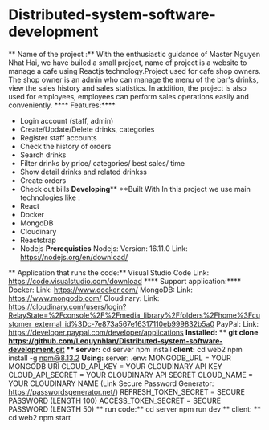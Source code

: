 # Distributed-system-software-development
** Name of the project :**
 With the enthusiastic guidance of Master Nguyen Nhat Hai, we have builed a small project, name of project is a website to manage a cafe using Reactjs technology.Project used for cafe shop owners. The shop owner is an admin who can manage the menu of the bar's drinks, view the sales history and sales statistics. In addition, the project is also used for employees, employees can perform sales operations easily and conveniently.
**** Features:****
 - Login account (staff, admin)
 - Create/Update/Delete drinks, categories
 - Register staff accounts
 - Check the history of orders
 - Search drinks
 - Filter drinks by price/ categories/ best sales/ time
 - Show detail drinks and related drinkss
 - Create orders
 - Check out bills
**Developing****
**Built With
In this project we use main technologies like :
  - React
  - Docker
  - MongoDB
  - Cloudinary
  - Reactstrap
  - Nodejs
**Prerequisties**
 Nodejs: 
  Version: 16.11.0
  Link: https://nodejs.org/en/download/
 
 ** Application that runs the code:**
 Visual Studio Code
   Link: https://code.visualstudio.com/download
**** Support application:****
  Docker:
 Link: https://www.docker.com/
  MongoDB:
   Link: https://www.mongodb.com/
  Cloudinary:
   Link: https://cloudinary.com/users/login?RelayState=%2Fconsole%2F%2Fmedia_library%2Ffolders%2Fhome%3Fcustomer_external_id%3Dc-7e873a567e16317110eb999832b5a0
  PayPal:
   Link: https://developer.paypal.com/developer/applications
**Installed: **
 git clone https://github.com/Lequynhlan/Distributed-system-software-development.git
** server:**
    cd server
    npm install
 **client:**
    cd web2
    npm install -g npm@8.13.2 
**Using:**
 server:
  .env:
   MONGODB_URL = YOUR MONGODB URI
   CLOUD_API_KEY = YOUR CLOUDINARY API KEY
   CLOUD_API_SECRET = YOUR CLOUDINARY API SECRET
   CLOUD_NAME = YOUR CLOUDINARY NAME
   (Link Secure Password Generator: https://passwordsgenerator.net/)
    REFRESH_TOKEN_SECRET = SECURE PASSWORD (LENGTH 100)
    ACCESS_TOKEN_SECRET = SECURE PASSWORD (LENGTH 50)
**  run code:**
    cd server
    npm run dev
** client: **   
    cd web2
    npm start


